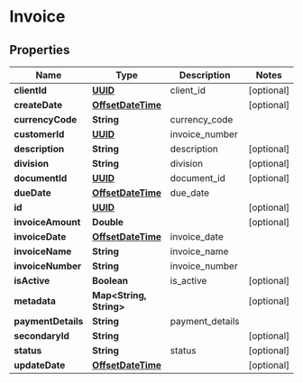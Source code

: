
# Invoice

## Properties
Name | Type | Description | Notes
------------ | ------------- | ------------- | -------------
**clientId** | [**UUID**](UUID.md) | client_id |  [optional]
**createDate** | [**OffsetDateTime**](OffsetDateTime.md) |  |  [optional]
**currencyCode** | **String** | currency_code | 
**customerId** | [**UUID**](UUID.md) | invoice_number | 
**description** | **String** | description |  [optional]
**division** | **String** | division |  [optional]
**documentId** | [**UUID**](UUID.md) | document_id |  [optional]
**dueDate** | [**OffsetDateTime**](OffsetDateTime.md) | due_date | 
**id** | [**UUID**](UUID.md) |  |  [optional]
**invoiceAmount** | **Double** |  |  [optional]
**invoiceDate** | [**OffsetDateTime**](OffsetDateTime.md) | invoice_date | 
**invoiceName** | **String** | invoice_name | 
**invoiceNumber** | **String** | invoice_number | 
**isActive** | **Boolean** | is_active |  [optional]
**metadata** | **Map&lt;String, String&gt;** |  |  [optional]
**paymentDetails** | **String** | payment_details | 
**secondaryId** | **String** |  |  [optional]
**status** | **String** | status |  [optional]
**updateDate** | [**OffsetDateTime**](OffsetDateTime.md) |  |  [optional]




